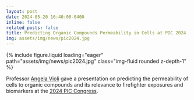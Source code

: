 ```yaml
---
layout: post
date: 2024-05-20 16:40:00-0400
inline: false
related_posts: false
title: Predicting Organic Compounds Permeability in Cells at PIC 2024
img: assets/img/news/pic2024.jpg
---
```


<div class="row mt-4 justify-content-center">
    <div class="col-sm-12 col-md-6">
        {% include figure.liquid loading="eager" path="assets/img/news/pic2024.jpg" class="img-fluid rounded z-depth-1" %}
    </div>
</div>

Professor [Angela Violi](/people/avioli) gave a presentation on predicting the permeability of cells to organic compounds and its relevance to firefighter exposures and biomarkers at the [2024 PIC Congress](https://web.cvent.com/event/0baa2cd6-c19b-4f90-b9de-1999a05c4c6a/summary).
